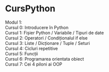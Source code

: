 # CursPython <br/>
Modul 1: <br />
Cursul 0: Introducere în Python <br/>
Cursul 1: Fișier Python / Variabile / Tipuri de date <br />
Cursul 2: Operatori / Condiționalul if else <br />
Cursul 3: Liste / Dicționare / Tuple / Seturi <br />
Cursul 4: Cicluri repetitive <br />
Cursul 5: Funcții <br />
Cursul 6: Programarea orientata obiect <br />
Cursul 7: Cei 4 piloni ai OOP <br />

